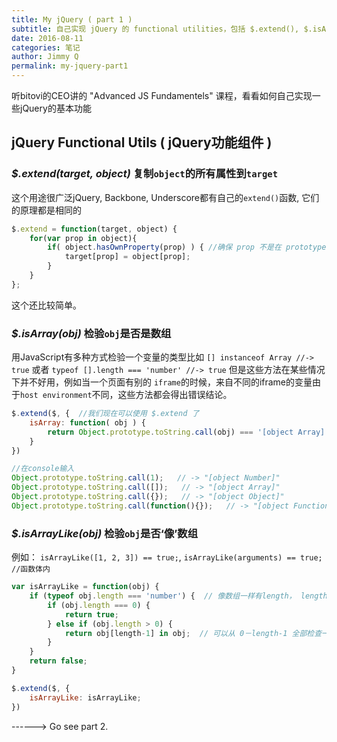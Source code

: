 ```yaml
---
title: My jQuery ( part 1 )
subtitle: 自己实现 jQuery 的 functional utilities，包括 $.extend(), $.isArrayLike()等
date: 2016-08-11
categories: 笔记
author: Jimmy Q
permalink: my-jquery-part1
---
```

听bitovi的CEO讲的 "Advanced JS Fundamentels" 课程，看看如何自己实现一些jQuery的基本功能

## jQuery Functional Utils ( jQuery功能组件 )

### _$.extend(target, object)_ 复制`object`的所有属性到`target`

这个用途很广泛jQuery, Backbone, Underscore都有自己的`extend()`函数, 它们的原理都是相同的

```javascript
$.extend = function(target, object) {
    for(var prop in object){
        if( object.hasOwnProperty(prop) ) { //确保 prop 不是在 prototype chain 上
            target[prop] = object[prop];
        }
    }
};
```
这个还比较简单。

### _$.isArray(obj)_ 检验`obj`是否是数组

用JavaScript有多种方式检验一个变量的类型比如
`[] instanceof Array //-> true`
或者
`typeof [].length === 'number' //-> true`
但是这些方法在某些情况下并不好用，例如当一个页面有别的 `iframe`的时候，来自不同的iframe的变量由于`host environment`不同，这些方法都会得出错误结论。

```javascript
$.extend($, {  //我们现在可以使用 $.extend 了
    isArray: function( obj ) {
        return Object.prototype.toString.call(obj) === '[object Array]'; //这个toString() 和 [].toString()不同
    }
})
```

```javascript
//在console输入
Object.prototype.toString.call(1);   // -> "[object Number]"
Object.prototype.toString.call([]);   // -> "[object Array]"
Object.prototype.toString.call({});   // -> "[object Object]"
Object.prototype.toString.call(function(){});   // -> "[object Function]"
```

### _$.isArrayLike(obj)_ 检验`obj`是否‘像’数组

例如：
`isArrayLike([1, 2, 3]) == true;`, `isArrayLike(arguments) == true; //函数体内`

```javascript
var isArrayLike = function(obj) {
    if (typeof obj.length === 'number') {  // 像数组一样有length， length应该是数字
        if (obj.length === 0) {
            return true;
        } else if (obj.length > 0) {
            return obj[length-1] in obj;  // 可以从 0－length-1 全部检查一遍，但这样已经足够好了
        }
    }
    return false;
}

$.extend($, {
    isArrayLike: isArrayLike;
})
```

------> Go see part 2.



